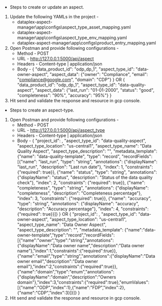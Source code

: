 * Steps to create or update an aspect.
1. Update the following YAMLs in the project -
    * dataplex-aspect-manager\app\configs\aspect_type_asset_mapping.yaml
    * dataplex-aspect-manager\app\configs\aspect_type_env_mapping.yaml
    * dataplex-aspect-manager\app\configs\product_entry_mapping.yaml
2. Open Postman and provide following configurations -
    * Method - POST
    * URL - http://127.0.0.1:5000/api/aspect
    * Headers - Content-type  |   application/json
    * Body - 
    {
        "data_product_id": "odp_dp_1",
        "aspect_type_id": "data-owner-aspect",
        "aspect_data": {"owner": "Compliance", "email": "compliance@google.com", "domain": "CDP"}
    }
    OR
    {
        "data_product_id": "odp_dp_1",
        "aspect_type_id": "data-quality-aspect",
        "aspect_data": {"last_run": "01-01-2000", "status": "good", "completeness": "90%", "accuracy": "95%"}
    }
3. Hit send and validate the response and resource in gcp console.

* Steps to create an aspect-type.
1. Open Postman and provide following configurations -
    * Method - POST
    * URL - http://127.0.0.1:5000/api/aspect_type
    * Headers - Content-type  |   application/json
    * Body - 
    {
        "project_id": <gcp-project-id>,
        "aspect_type_id": "data-quality-aspect",
        "aspect_type_location": "us-central1",
        "aspect_type_name": "Data Quality Aspect",
        "aspect_type_description": "",
        "metadata_template": {"name": "data-quality-template", "type": "record", "recordFields": [{"name": "last_run", "type": "string", "annotations": {"displayName": "last_run", "description": "Last run date"}, "index": 1, "constraints": {"required": true}}, {"name": "status", "type": "string", "annotations": {"displayName": "status", "description": "Status of the data quality check"}, "index": 2, "constraints": {"required": true}}, {"name": "completeness", "type": "string", "annotations": {"displayName": "completeness", "description": "Completeness percentage"}, "index": 3, "constraints": {"required": true}}, {"name": "accuracy", "type": "string", "annotations": {"displayName": "accuracy", "description": "Accuracy percentage"}, "index": 4, "constraints": {"required": true}}]}
    }
    OR
    {
        "project_id": <gcp-project-id>,
        "aspect_type_id": "data-owner-aspect",
        "aspect_type_location": "us-central1",
        "aspect_type_name": "Data Owner Aspect",
        "aspect_type_description": "",
        "metadata_template": {"name":"data-owner-template","type":"record","recordFields":[{"name":"owner","type":"string","annotations":{"displayName":"Data owner name","description":"Data owner name"},"index":1,"constraints":{"required":true}},{"name":"email","type":"string","annotations":{"displayName":"Data owner email","description":"Data owner email"},"index":2,"constraints":{"required":true}},{"name":"domain","type":"enum","annotations":{"displayName":"domain","description":"Owners domain"},"index":3,"constraints":{"required":true},"enumValues":[{"name":"ODP","index":1},{"name":"FDP","index":2},{"name":"CDP","index":3}]}]}
    }
3. Hit send and validate the response and resource in gcp console.

